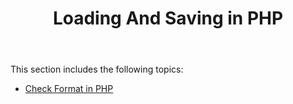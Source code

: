 ﻿---
title: Loading And Saving in PHP
description: "PHP: Loading And Saving Documents using Aspose.Words for Java."
type: docs
weight: 10
url: /java/loading-and-saving-in-php/
---

This section includes the following topics:

- [Check Format in PHP](/words/java/check-format-in-php/)
